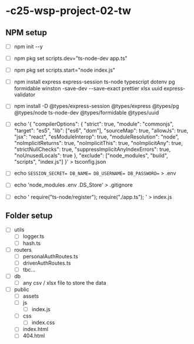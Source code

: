 # -c25-wsp-project-02-tw

## NPM setup

- [ ] npm init --y

- [ ] npm pkg set scripts.dev="ts-node-dev app.ts"

- [ ] npm pkg set scripts.start="node index.js"

- [ ] npm install express express-session ts-node typescript dotenv pg formidable winston -save-dev --save-exact prettier xlsx uuid express-validator

- [ ] npm install -D @types/express-session @types/express @types/pg @types/node ts-node-dev @types/formidable @types/uuid

- [ ] echo '{
    "compilerOptions": {
    "strict": true,
    "module": "commonjs",
    "target": "es5",
    "lib": ["es6", "dom"],
    "sourceMap": true,
    "allowJs": true,
    "jsx": "react",
    "esModuleInterop": true,
    "moduleResolution": "node",
    "noImplicitReturns": true,
    "noImplicitThis": true,
    "noImplicitAny": true,
    "strictNullChecks": true,
    "suppressImplicitAnyIndexErrors": true,
    "noUnusedLocals": true
  },
  "exclude": ["node_modules", "build", "scripts", "index.js"]
}' > tsconfig.json

- [ ] echo `
    SESSION_SECRET=
    DB_NAME=
    DB_USERNAME=
    DB_PASSWORD=
    ` > .env

- [ ] echo 'node_modules .env .DS_Store' > .gitignore

- [ ] echo '
    require("ts-node/register");
    require("./app.ts");
    ' > index.js

## Folder setup

- [ ] utils
    - [ ] logger.ts
    - [ ] hash.ts

- [ ] routers
    - [ ] personalAuthRoutes.ts
    - [ ] driverAuthRoutes.ts
    - [ ] tbc...

- [ ] db
    - [ ] any csv / xlsx file to store the data

- [ ] public 
     - [ ] assets
     - [ ] js
        - [ ] index.js
     - [ ] css
        - [ ] index.css
     - [ ] index.html
     - [ ] 404.html
